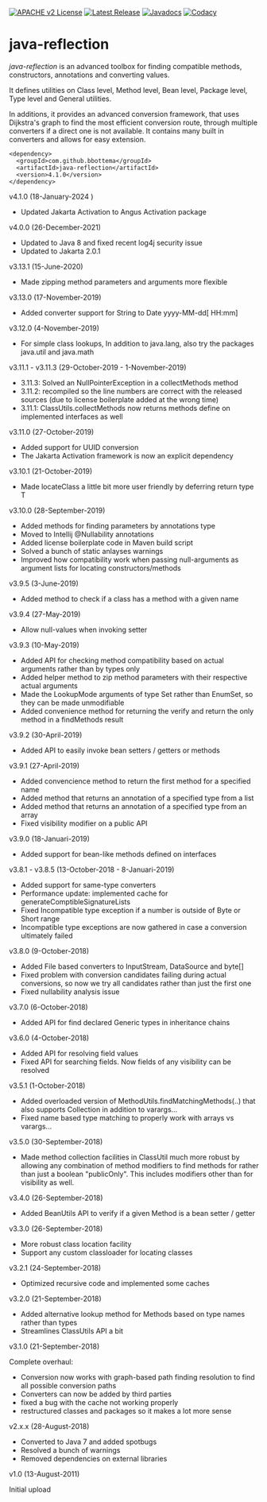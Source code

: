 [![APACHE v2 License](https://img.shields.io/badge/license-apachev2-blue.svg?style=flat)](LICENSE-2.0.txt) 
[![Latest Release](https://img.shields.io/maven-central/v/com.github.bbottema/java-reflection.svg?style=flat)](http://search.maven.org/#search%7Cgav%7C1%7Cg%3A%22com.github.bbottema%22%20AND%20a%3A%22java-reflection%22) 
[![Javadocs](http://www.javadoc.io/badge/com.github.bbottema/java-reflection.svg)](http://www.javadoc.io/doc/com.github.bbottema/java-reflection)
[![Codacy](https://img.shields.io/codacy/grade/d04a57e7f3184b47962e2666419683a1.svg?style=flat)](https://www.codacy.com/app/b-bottema/java-reflection)

# java-reflection
*java-reflection* is an advanced toolbox for finding compatible methods, constructors, annotations and converting values.

It defines utilities on Class level, Method level, Bean level, Package level, Type level and General utilities.

In additions, it provides an advanced conversion framework, that uses Dijkstra's graph to find the most efficient conversion route,
through multiple converters if a direct one is not available. It contains many built in converters and allows for easy extension.

```
<dependency>
  <groupId>com.github.bbottema</groupId>
  <artifactId>java-reflection</artifactId>
  <version>4.1.0</version>
</dependency>
```

v4.1.0 (18-January-2024 )

- Updated Jakarta Activation to Angus Activation package


v4.0.0 (26-December-2021)

- Updated to Java 8 and fixed recent log4j security issue
- Updated to Jakarta 2.0.1


v3.13.1 (15-June-2020)

- Made zipping method parameters and arguments more flexible


v3.13.0 (17-November-2019)

- Added converter support for String to Date yyyy-MM-dd[ HH:mm]


v3.12.0 (4-November-2019)

- For simple class lookups, In addition to java.lang, also try the packages java.util and java.math


v3.11.1 - v3.11.3 (29-October-2019 - 1-November-2019)

- 3.11.3: Solved an NullPointerException in a collectMethods method
- 3.11.2: recompiled so the line numbers are correct with the released sources (due to license boilerplate added at the wrong time)
- 3.11.1: ClassUtils.collectMethods now returns methods define on implemented interfaces as well


v3.11.0 (27-October-2019)

- Added support for UUID conversion
- The Jakarta Activation framework is now an explicit dependency


v3.10.1 (21-October-2019)

- Made locateClass a little bit more user friendly by deferring return type T


v3.10.0 (28-September-2019)

- Added methods for finding parameters by annotations type
- Moved to Intellij @Nullability annotations
- Added license boilerplate code in Maven build script
- Solved a bunch of static anlayses warnings
- Improved how compatibility work when passing null-arguments as argument lists for locating constructors/methods


v3.9.5 (3-June-2019)

- Added method to check if a class has a method with a given name


v3.9.4 (27-May-2019)

- Allow null-values when invoking setter


v3.9.3 (10-May-2019)

- Added API for checking method compatibility based on actual arguments rather than by types only
- Added helper method to zip method parameters with their respective actual arguments
- Made the LookupMode arguments of type Set rather than EnumSet, so they can be made unmodifiable
- Added convenience method for returning the verify and return the only method in a findMethods result


v3.9.2 (30-April-2019)

- Added API to easily invoke bean setters / getters or methods


v3.9.1 (27-April-2019)

- Added convencience method to return the first method for a specified name
- Added method that returns an annotation of a specified type from a list
- Added method that returns an annotation of a specified type from an array
- Fixed visibility modifier on a public API


v3.9.0 (18-Januari-2019)

- Added support for bean-like methods defined on interfaces


v3.8.1 - v3.8.5 (13-October-2018 - 8-Januari-2019)

- Added support for same-type converters
- Performance update: implemented cache for generateComptibleSignatureLists
- Fixed Incompatible type exception if a number is outside of Byte or Short range
- Incompatible type exceptions are now gathered in case a conversion ultimately failed


v3.8.0 (9-October-2018)

- Added File based converters to InputStream, DataSource and byte[]
- Fixed problem with conversion candidates failing during actual conversions, so now we try all candidates rather than just the first one
- Fixed nullability analysis issue


v3.7.0 (6-October-2018)

- Added API for find declared Generic types in inheritance chains


v3.6.0 (4-October-2018)

- Added API for resolving field values
- Fixed API for searching fields. Now fields of any visibility can be resolved


v3.5.1 (1-October-2018)

- Added overloaded version of MethodUtils.findMatchingMethods(..) that also supports Collection in addition to varargs...
- Fixed name based type matching to properly work with arrays vs varargs...


v3.5.0 (30-September-2018)

- Made method collection facilities in ClassUtil much more robust by allowing any combination of method modifiers to find methods for rather than just
 a boolean "publicOnly". This includes modifiers other than for visibility as well.


v3.4.0 (26-September-2018)

- Added BeanUtils API to verify if a given Method is a bean setter / getter


v3.3.0 (26-September-2018)

- More robust class location facility
- Support any custom classloader for locating classes


v3.2.1 (24-September-2018)

- Optimized recursive code and implemented some caches


v3.2.0 (21-September-2018)

- Added alternative lookup method for Methods based on type names rather than types
- Streamlines ClassUtils API a bit


v3.1.0 (21-September-2018)

Complete overhaul:
- Conversion now works with graph-based path finding resolution to find all possible conversion paths
- Converters can now be added by third parties
- fixed a bug with the cache not working properly
- restructured classes and packages so it makes a lot more sense


v2.x.x (28-August-2018)

- Converted to Java 7 and added spotbugs
- Resolved a bunch of warnings
- Removed dependencies on external libraries


v1.0 (13-August-2011)

Initial upload